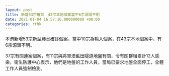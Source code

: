 ```yaml
---
layout: post
title: 新增53宗確診　43宗本地個案當中6宗源頭不明
date: 2021-01-04 16:57:16.000000000 +08:00
categories: rthk
---
```


本港新增53宗新型肺炎確診個案，當中10宗為輸入個案，在43宗本地個案中，有6宗源頭不明。

37宗有關連案個案，有11宗與將軍澳藍田隧道地盤有關，令有關群組累計12人感染，衞生防護中心表示，他們是地盤的工作人員，當局已要求地盤全面停工，全體工作人員強制檢測。
